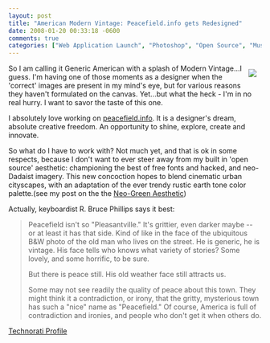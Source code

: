```yaml
---
layout: post
title: "American Modern Vintage: Peacefield.info gets Redesigned"
date: 2008-01-20 00:33:18 -0600
comments: true
categories: ["Web Application Launch", "Photoshop", "Open Source", "Music", "Design", "CMS"]
---
```

<img style="float: right; display: inline; margin: 10px" src="/images/pf2008.jpg" />
<p>So I am calling it Generic American with a splash of Modern Vintage...I guess. I'm having one of those moments as a designer when the 'correct' images are present in my mind's eye, but for various reasons they haven't formulated on the canvas. Yet...but what the heck - I'm in no real hurry. I want to savor the taste of this one.</p>
<p>I absolutely love working on <a href="http://peacefield.info">peacefield.info</a>. It is a designer's dream, absolute creative freedom. An opportunity to shine, explore, create and innovate.</p>
<p>So what do I have to work with? Not much yet, and that is ok in some respects, because I don't want to ever steer away from my built in 'open source' aesthetic: championing the best of free fonts and hacked, and neo-Dadaist imagery. This new concoction hopes to blend cinematic urban cityscapes, with an adaptation of the ever trendy rustic earth tone color palette.(see my post on the the <a href="http://jessecravens.com/05122006/design/neo-green-aesthetic-tipping-point">Neo-Green Aesthetic</a>)</p>

<p>Actually, keyboardist R. Bruce Phillips says it best:</p>
<blockquote>
<p>Peacefield isn't so "Pleasantville."  It's grittier, even darker maybe -- or at least it has that side.  Kind of like in the face of the ubiquitous B&W photo of the old man who lives on the street.  He is generic, he is vintage.  His face tells who knows what variety of stories?  Some lovely, and some horrific, to be sure.</p>

<p>But there is peace still.  His old weather face still attracts us.</p>

<p>Some may not see readily the quality of peace about this town.  They might think it a contradiction, or irony, that the gritty, mysterious town has such a "nice" name as "Peacefield."  Of course, America is full of contradiction and ironies, and people who don't get it when others do. </p>
</blockquote>
<a href="http://technorati.com/claim/mnint5zwu5" rel="me">Technorati Profile</a>
